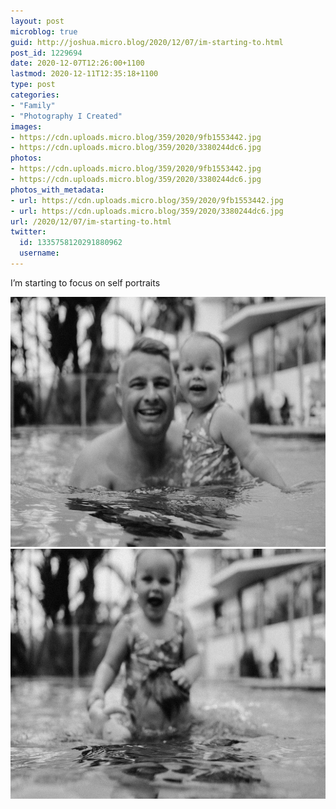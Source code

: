 ```yaml
---
layout: post
microblog: true
guid: http://joshua.micro.blog/2020/12/07/im-starting-to.html
post_id: 1229694
date: 2020-12-07T12:26:00+1100
lastmod: 2020-12-11T12:35:18+1100
type: post
categories:
- "Family"
- "Photography I Created"
images:
- https://cdn.uploads.micro.blog/359/2020/9fb1553442.jpg
- https://cdn.uploads.micro.blog/359/2020/3380244dc6.jpg
photos:
- https://cdn.uploads.micro.blog/359/2020/9fb1553442.jpg
- https://cdn.uploads.micro.blog/359/2020/3380244dc6.jpg
photos_with_metadata:
- url: https://cdn.uploads.micro.blog/359/2020/9fb1553442.jpg
- url: https://cdn.uploads.micro.blog/359/2020/3380244dc6.jpg
url: /2020/12/07/im-starting-to.html
twitter:
  id: 1335758120291880962
  username: 
---
```

I’m starting to focus on self portraits

<img src="uploads/2020/9fb1553442.jpg" width="600" height="400" alt="" /><img src="uploads/2020/3380244dc6.jpg" width="600" height="400" alt="" />
